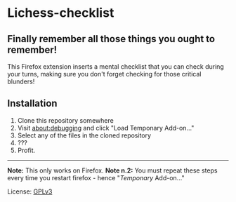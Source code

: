 # Lichess-checklist
## Finally remember all those things you ought to remember!

This Firefox extension inserts a mental checklist that you can check during your turns, making sure you don't forget checking for those critical blunders!

## Installation
1. Clone this repository somewhere
2. Visit [about:debugging](about:debugging) and click "Load Temponary Add-on..."
3. Select any of the files in the cloned repository
4. ???
5. Profit.

---

**Note:** This only works on Firefox.
**Note n.2:** You must repeat these steps every time you restart firefox - hence "_Temponary_ Add-on..."


License: [GPLv3](https://www.gnu.org/licenses/gpl-3.0.en.html)

